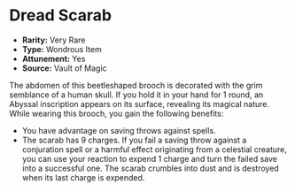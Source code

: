 # Dread Scarab

- **Rarity:** Very Rare
- **Type:** Wondrous Item
- **Attunement:** Yes
- **Source:** Vault of Magic

The abdomen of this beetleshaped brooch is decorated with the grim semblance of a human skull. If you hold it in your hand for 1 round, an Abyssal inscription appears on its surface, revealing its magical nature. While wearing this brooch, you gain the following benefits:
- You have advantage on saving throws against spells.
- The scarab has 9 charges. If you fail a saving throw against a conjuration spell or a harmful effect originating from a celestial creature, you can use your reaction to expend 1 charge and turn the failed save into a successful one. The scarab crumbles into dust and is destroyed when its last charge is expended.
